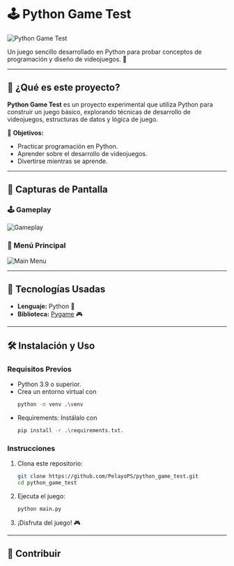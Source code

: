 # 🕹️ Python Game Test  

![Python Game Test](https://via.placeholder.com/800x300.png?text=Python+Game+Test+Banner)

Un juego sencillo desarrollado en Python para probar conceptos de programación y diseño de videojuegos. 🚀  

---

## 🧐 ¿Qué es este proyecto?  

**Python Game Test** es un proyecto experimental que utiliza Python para construir un juego básico, explorando técnicas de desarrollo de videojuegos, estructuras de datos y lógica de juego.  

🎯 **Objetivos:**  
- Practicar programación en Python.  
- Aprender sobre el desarrollo de videojuegos.  
- Divertirse mientras se aprende.  

---

## 📸 Capturas de Pantalla  

### 🕹️ Gameplay  
![Gameplay](https://via.placeholder.com/600x300.png?text=Gameplay+Screenshot)

### 🚀 Menú Principal  
![Main Menu](https://via.placeholder.com/600x300.png?text=Menu+Screenshot)

---

## 🚀 Tecnologías Usadas  

- **Lenguaje:** Python 🐍  
- **Biblioteca:** [Pygame](https://www.pygame.org/) 🎮  

---

## 🛠️ Instalación y Uso  

### Requisitos Previos  
- Python 3.9 o superior. 
- Crea un entorno virtual con 
    ```bash
    python -m venv .\venv
    ```
- Requirements: Instálalo con 
    ```bash
    pip install -r .\requirements.txt.
    ``` 

### Instrucciones  
1. Clona este repositorio:  
   ```bash
   git clone https://github.com/PelayoPS/python_game_test.git
   cd python_game_test
    ```
2. Ejecuta el juego:
    ```bash
    python main.py
    ```
3. ¡Disfruta del juego! 🎮

---

## 🤝 Contribuir



